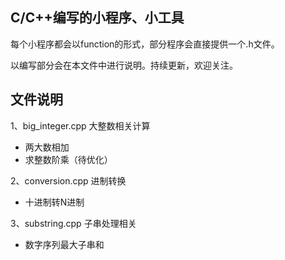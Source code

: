 
## C/C++编写的小程序、小工具

每个小程序都会以function的形式，部分程序会直接提供一个.h文件。

以编写部分会在本文件中进行说明。持续更新，欢迎关注。

## 文件说明

1、big_integer.cpp 	大整数相关计算

- 两大数相加
- 求整数阶乘（待优化）


2、conversion.cpp	进制转换

- 十进制转N进制

3、substring.cpp	子串处理相关

- 数字序列最大子串和